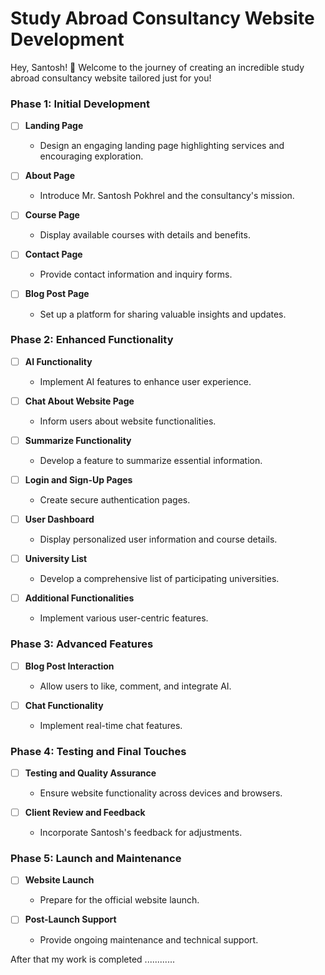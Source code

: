 # Study Abroad Consultancy Website Development 

Hey, Santosh! 🌟 Welcome to the journey of creating an incredible study abroad consultancy website tailored just for you!

### Phase 1: Initial Development

- [ ] **Landing Page**  
  - Design an engaging landing page highlighting services and encouraging exploration.

- [ ] **About Page**  
  - Introduce Mr. Santosh Pokhrel and the consultancy's mission.

- [ ] **Course Page**  
  - Display available courses with details and benefits.

- [ ] **Contact Page**  
  - Provide contact information and inquiry forms.

- [ ] **Blog Post Page**  
  - Set up a platform for sharing valuable insights and updates.

### Phase 2: Enhanced Functionality

- [ ] **AI Functionality**  
  - Implement AI features to enhance user experience.

- [ ] **Chat About Website Page**  
  - Inform users about website functionalities.

- [ ] **Summarize Functionality**  
  - Develop a feature to summarize essential information.

- [ ] **Login and Sign-Up Pages**  
  - Create secure authentication pages.

- [ ] **User Dashboard**  
  - Display personalized user information and course details.

- [ ] **University List**  
  - Develop a comprehensive list of participating universities.

- [ ] **Additional Functionalities**  
  - Implement various user-centric features.

### Phase 3: Advanced Features

- [ ] **Blog Post Interaction**  
  - Allow users to like, comment, and integrate AI.

- [ ] **Chat Functionality**  
  - Implement real-time chat features.

### Phase 4: Testing and Final Touches

- [ ] **Testing and Quality Assurance**  
  - Ensure website functionality across devices and browsers.

- [ ] **Client Review and Feedback**  
  - Incorporate Santosh's feedback for adjustments.

### Phase 5: Launch and Maintenance

- [ ] **Website Launch**  
  - Prepare for the official website launch.

- [ ] **Post-Launch Support**  
  - Provide ongoing maintenance and technical support.

After that my work is completed ............
